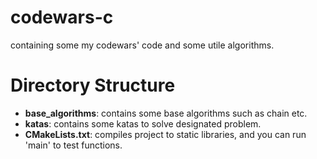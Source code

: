# codewars-c
containing some my codewars' code and some utile algorithms.

# Directory Structure
* **base_algorithms**: contains some base algorithms such as chain etc.
* **katas**: contains some katas to solve designated problem.
* **CMakeLists.txt**: compiles project to static libraries, and you can run 'main' to test functions.